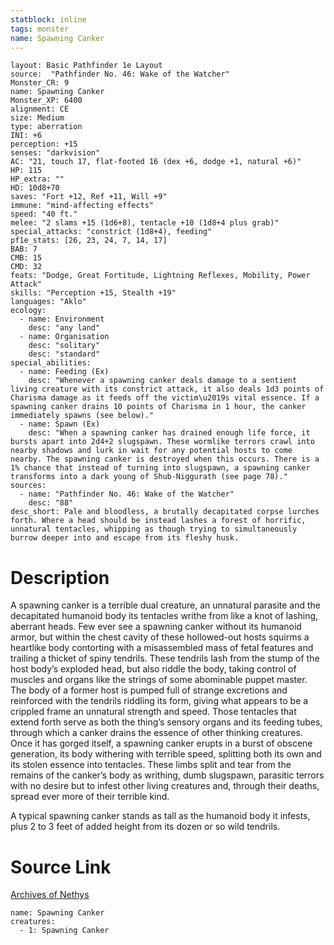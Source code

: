 ```yaml
---
statblock: inline
tags: monster
name: Spawning Canker
---
```

```statblock
layout: Basic Pathfinder 1e Layout
source:  "Pathfinder No. 46: Wake of the Watcher"
Monster_CR: 9
name: Spawning Canker
Monster_XP: 6400
alignment: CE
size: Medium
type: aberration
INI: +6
perception: +15
senses: "darkvision"
AC: "21, touch 17, flat-footed 16 (dex +6, dodge +1, natural +6)"
HP: 115
HP_extra: ""
HD: 10d8+70
saves: "Fort +12, Ref +11, Will +9"
immune: "mind-affecting effects"
speed: "40 ft."
melee: "2 slams +15 (1d6+8), tentacle +10 (1d8+4 plus grab)"
special_attacks: "constrict (1d8+4), feeding"
pf1e_stats: [26, 23, 24, 7, 14, 17]
BAB: 7
CMB: 15
CMD: 32
feats: "Dodge, Great Fortitude, Lightning Reflexes, Mobility, Power Attack"
skills: "Perception +15, Stealth +19"
languages: "Aklo"
ecology:
  - name: Environment
    desc: "any land"
  - name: Organisation
    desc: "solitary"
    desc: "standard"
special_abilities:
  - name: Feeding (Ex)
    desc: "Whenever a spawning canker deals damage to a sentient living creature with its constrict attack, it also deals 1d3 points of Charisma damage as it feeds off the victim\u2019s vital essence. If a spawning canker drains 10 points of Charisma in 1 hour, the canker immediately spawns (see below)."
  - name: Spawn (Ex)
    desc: "When a spawning canker has drained enough life force, it bursts apart into 2d4+2 slugspawn. These wormlike terrors crawl into nearby shadows and lurk in wait for any potential hosts to come nearby. The spawning canker is destroyed when this occurs. There is a 1% chance that instead of turning into slugspawn, a spawning canker transforms into a dark young of Shub-Niggurath (see page 78)."
sources:
  - name: "Pathfinder No. 46: Wake of the Watcher"
    desc: "88"
desc_short: Pale and bloodless, a brutally decapitated corpse lurches forth. Where a head should be instead lashes a forest of horrific, unnatural tentacles, whipping as though trying to simultaneously burrow deeper into and escape from its fleshy husk.
```
# Description
A spawning canker is a terrible dual creature, an unnatural parasite and the decapitated humanoid body its tentacles writhe from like a knot of lashing, aberrant heads. Few ever see a spawning canker without its humanoid armor, but within the chest cavity of these hollowed-out hosts squirms a heartlike body contorting with a misassembled mass of fetal features and trailing a thicket of spiny tendrils. These tendrils lash from the stump of the host body’s exploded head, but also riddle the body, taking control of muscles and organs like the strings of some abominable puppet master. The body of a former host is pumped full of strange excretions and reinforced with the tendrils riddling its form, giving what appears to be a crippled frame an unnatural strength and speed. Those tentacles that extend forth serve as both the thing’s sensory organs and its feeding tubes, through which a canker drains the essence of other thinking creatures. Once it has gorged itself, a spawning canker erupts in a burst of obscene generation, its body withering with terrible speed, splitting both its own and its stolen essence into tentacles. These limbs split and tear from the remains of the canker’s body as writhing, dumb slugspawn, parasitic terrors with no desire but to infest other living creatures and, through their deaths, spread ever more of their terrible kind.

A typical spawning canker stands as tall as the humanoid body it infests, plus 2 to 3 feet of added height from its dozen or so wild tendrils.
# Source Link
[Archives of Nethys](https://aonprd.com/MonsterDisplay.aspx?ItemName=Spawning%20Canker)
```encounter-table
name: Spawning Canker
creatures:
  - 1: Spawning Canker
```
